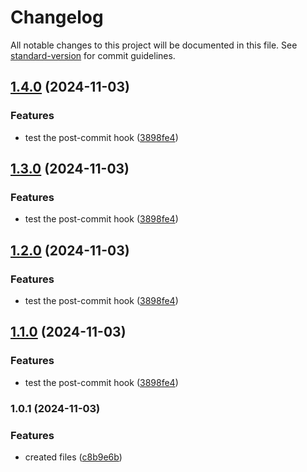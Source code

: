 # Changelog

All notable changes to this project will be documented in this file. See [standard-version](https://github.com/conventional-changelog/standard-version) for commit guidelines.

## [1.4.0](https://github.com/RamaRaju-vj/DMDD_Team16_MBTA_Project/compare/v1.0.1...v1.4.0) (2024-11-03)


### Features

* test the post-commit hook ([3898fe4](https://github.com/RamaRaju-vj/DMDD_Team16_MBTA_Project/commit/3898fe4e5289783e77d9422e5b517c5b4cfb6f80))

## [1.3.0](https://github.com/RamaRaju-vj/DMDD_Team16_MBTA_Project/compare/v1.0.1...v1.3.0) (2024-11-03)


### Features

* test the post-commit hook ([3898fe4](https://github.com/RamaRaju-vj/DMDD_Team16_MBTA_Project/commit/3898fe4e5289783e77d9422e5b517c5b4cfb6f80))

## [1.2.0](https://github.com/RamaRaju-vj/DMDD_Team16_MBTA_Project/compare/v1.0.1...v1.2.0) (2024-11-03)


### Features

* test the post-commit hook ([3898fe4](https://github.com/RamaRaju-vj/DMDD_Team16_MBTA_Project/commit/3898fe4e5289783e77d9422e5b517c5b4cfb6f80))

## [1.1.0](https://github.com/RamaRaju-vj/DMDD_Team16_MBTA_Project/compare/v1.0.1...v1.1.0) (2024-11-03)


### Features

* test the post-commit hook ([3898fe4](https://github.com/RamaRaju-vj/DMDD_Team16_MBTA_Project/commit/3898fe4e5289783e77d9422e5b517c5b4cfb6f80))

### 1.0.1 (2024-11-03)


### Features

* created files ([c8b9e6b](https://github.com/RamaRaju-vj/DMDD_Team16_MBTA_Project/commit/c8b9e6b824d40b1b39c7ceb4e911c49bec0191e2))
